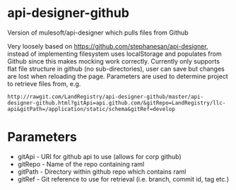 # api-designer-github
Version of mulesoft/api-designer which pulls files from Github

Very loosely based on https://github.com/stephanesan/api-designer, instead of implementing filesystem uses localStorage and populates from Github since this makes mocking work correctly.  Currently only supports flat file structure in github (no sub-directories), user can save but changes are lost when reloading the page.  Parameters are used to determine project to retrieve files from, e.g. 
```
http://rawgit.com/LandRegistry/api-designer-github/master/api-designer-github.html?gitApi=api.github.com/&gitRepo=LandRegistry/llc-api&gitPath=/application/static/schema&gitRef=develop
```

# Parameters
- gitApi - URI for github api to use (allows for corp github)
- gitRepo - Name of the repo containing raml
- gitPath - Directory within github repo which contains raml
- gitRef - Git reference to use for retrieval (i.e. branch, commit id, tag etc.)
